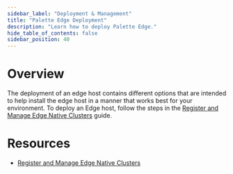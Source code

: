 ```yaml
---
sidebar_label: "Deployment & Management"
title: "Palette Edge Deployment"
description: "Learn how to deploy Palette Edge."
hide_table_of_contents: false
sidebar_position: 40
---
```


# Overview

The deployment of an edge host contains different options that are intended to help install the edge host in a manner that works best for your environment. To deploy an Edge host, follow the steps in the [Register and Manage Edge Native Clusters](/clusters/edge/deployment/) guide.


# Resources 

- [Register and Manage Edge Native Clusters](/clusters/edge/deployment/)